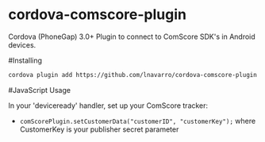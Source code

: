 cordova-comscore-plugin
=======================

Cordova (PhoneGap) 3.0+ Plugin to connect to ComScore SDK's in Android devices.


#Installing

```bash
cordova plugin add https://github.com/lnavarro/cordova-comscore-plugin.git
```

#JavaScript Usage

In your 'deviceready' handler, set up your ComScore tracker:

* `comScorePlugin.setCustomerData("customerID", "customerKey");` where CustomerKey is your publisher secret parameter



